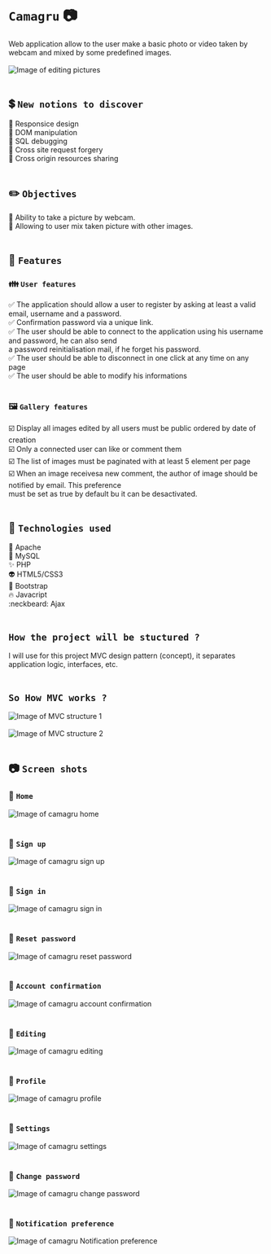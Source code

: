 # `Camagru` :camera:<br/>
Web application allow to the user make a basic photo or video taken by webcam and mixed by some predefined images.<br/><br/>
![Image of editing pictures](https://i.ibb.co/sQ9tZp5/6-editing.png)</br><br/>

## :heavy_dollar_sign: `New notions to discover`<br/>
:dart: Responsice design<br/>
:dart: DOM manipulation<br/>
:dart: SQL debugging<br/>
:dart: Cross site request forgery<br/>
:dart: Cross origin resources sharing<br/><br/>

## :pencil2: `Objectives`<br/>
:thought_balloon: Ability to take a picture by webcam.<br/>
:thought_balloon: Allowing to user mix taken picture with other images.<br/><br/>

## :open_file_folder: `Features`<br/>
### :family: `User features`<br/>
:white_check_mark: The application should allow a user to register by asking at least a valid email, username and a password.<br/>
:white_check_mark: Confirmation password via a unique link.<br/>
:white_check_mark: The user should be able to connect to the application using his username and password, he can also send</br>
a password reinitialisation mail, if he forget his password.<br/>
:white_check_mark: The user should be able to disconnect in one click at any time on any page<br/>
:white_check_mark: The user should be able to modify his informations <br/><br/>

### :framed_picture: `Gallery features`<br/>
:ballot_box_with_check: Display all images edited by all users must be public ordered by date of creation<br/>
:ballot_box_with_check: Only a connected user can like or comment them<br/>
:ballot_box_with_check: The list of images must be paginated with at least 5 element per page<br/>
:ballot_box_with_check: When an image receivesa new comment, the author of image should be notified by email. This preference </br>
must be set as true by default bu it can be desactivated.<br/><br/>

## :100: `Technologies used`<br/>
:dizzy: Apache<br/>
:anger: MySQL<br/>
:sparkles: PHP<br/>
:alien: HTML5/CSS3<br/>
:eyes: Bootstrap<br/>
:fire: Javacript<br/>
:neckbeard: Ajax<br/><br/>

## `How the project will be stuctured ?`<br/>
I will use for this project MVC design pattern (concept), it separates application logic, interfaces, etc.<br/><br/>

## `So How MVC works ?`
![Image of MVC structure 1](https://i.ibb.co/FgSsXxb/MVC.png)
<br/><br/>
![Image of MVC structure 2](https://i.ibb.co/Cn3vzZP/MVC1.png)
<br/><br/>

## :camera: `Screen shots`</br>
### :triangular_flag_on_post: `Home`</br>
![Image of camagru home](https://i.ibb.co/mb93yHG/camagru-home.png)</br>
</br>
### :triangular_flag_on_post: `Sign up`</br>
![Image of camagru sign up](https://i.ibb.co/Rp41ST3/camagru-signup.png)</br>
</br>
### :triangular_flag_on_post: `Sign in`</br>
![Image of camagru sign in](https://i.ibb.co/DVLK2SG/camagru-signin.png)</br>
<br/>
### :triangular_flag_on_post: `Reset password`</br>
![Image of camagru reset password](https://i.ibb.co/jZkwRL5/4-resetpassword.png)</br>
<br/>
### :triangular_flag_on_post: `Account confirmation`</br>
![Image of camagru account confirmation](https://i.ibb.co/YLPdgty/5-account-confirmation.png)</br>
<br/>
### :triangular_flag_on_post: `Editing`</br>
![Image of camagru editing](https://i.ibb.co/sQ9tZp5/6-editing.png)</br>
<br/>
### :triangular_flag_on_post: `Profile`</br>
![Image of camagru profile](https://i.ibb.co/cCD5zmV/6-profile.png)</br>
<br/>
### :triangular_flag_on_post: `Settings`</br>
![Image of camagru settings](https://i.ibb.co/PZc6Hrv/7-settings.png)</br>
<br/>
### :triangular_flag_on_post: `Change password`</br>
![Image of camagru change password](https://i.ibb.co/zrWCS0f/8-change-password.png)</br>
<br/>
### :triangular_flag_on_post: `Notification preference`</br>
![Image of camagru Notification preference](https://i.ibb.co/sqxBDSq/9-notif-preference.png)</br>
<br/>

